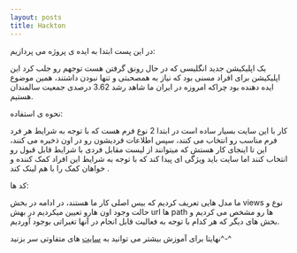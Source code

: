 ```yaml
---
layout: posts
title: Hackton
---
```


در این پست ابتدا به ایده ی پروژه می پردازیم:

یک اپلیکیشن جدید انگلیسی که در حال رونق گرفتن هست توجهم رو جلب کرد این اپلیکیشن برای افراد مسنی بود که نیاز به همصحبتی و تنها نبودن داشتند، همین موضوع ایده دهنده بود چراکه امروزه در ایران ما شاهد رشد 3.62 درصدی جمعیت سالمندان هستیم.

نحوه ی استفاده:

کار با این سایت بسیار ساده است در ابتدا 2 نوع فرم هست که با توجه به شرایط هر فرد فرم مناسب رو انتخاب می کنند، سپس اطلاعات فردیشون رو در اون ذخیره می کنند، این تا اینجای کار هستش که میتوانند از لیست مقابل فردی با شرایط قابل قبول رو انتخاب کنند اما سایت باید ویژگی ای پیدا کند که با توجه به شرایط این افراد کمک کننده و خواهان کمک را با هم لینک کند .

کد ها:

ما مدل هایی تعریف کردیم که بیس اصلی کار ما هستند، در ادامه در بخش views نوع و حالت وجود اون هارو تعیین میکردیم در بهش url ها path ها رو مشخص می کردیم و بخش های دیگر که هر کدام با توجه به فعالیت قابل انجام در آنها تغیراتی بوجود آوردیم.


نهایتا برای آموزش بیشتر می توانید به [سایت](https://www.djangoproject.com/start/) های متفاوتی سر بزنید^-^